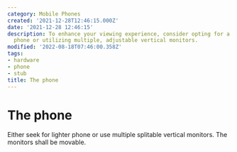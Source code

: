 ```yaml
---
category: Mobile Phones
created: '2021-12-28T12:46:15.000Z'
date: '2021-12-28 12:46:15'
description: To enhance your viewing experience, consider opting for a lightweight
  phone or utilizing multiple, adjustable vertical monitors.
modified: '2022-08-18T07:46:00.358Z'
tags:
- hardware
- phone
- stub
title: The phone
---
```


# The phone

Either seek for lighter phone or use multiple splitable vertical monitors. The monitors shall be movable.
